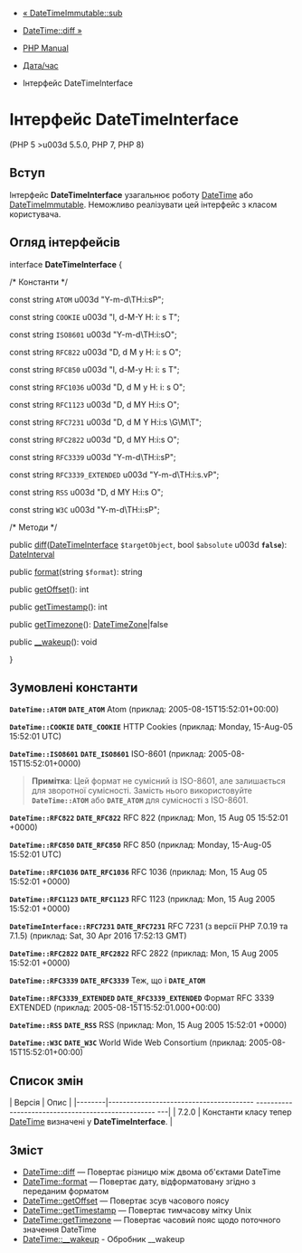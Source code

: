 - [« DateTimeImmutable::sub](datetimeimmutable.sub.md)
- [DateTime::diff »](datetime.diff.md)

- [PHP Manual](index.md)
- [Дата/час](book.datetime.md)
- Інтерфейс DateTimeInterface

# Інтерфейс DateTimeInterface

(PHP 5 \>u003d 5.5.0, PHP 7, PHP 8)

## Вступ

Інтерфейс **DateTimeInterface** узагальнює роботу
[DateTime](class.datetime.md) або
[DateTimeImmutable](class.datetimeimmutable.md). Неможливо
реалізувати цей інтерфейс з класом користувача.

## Огляд інтерфейсів

interface **DateTimeInterface** {

/\* Константи \*/

const string `ATOM` u003d "Y-m-d\TH:i:sP";

const string `COOKIE` u003d "l, d-M-Y H: i: s T";

const string `ISO8601` u003d "Y-m-d\TH:i:sO";

const string `RFC822` u003d "D, d M y H: i: s O";

const string `RFC850` u003d "l, d-M-y H: i: s T";

const string `RFC1036` u003d "D, d M y H: i: s O";

const string `RFC1123` u003d "D, d MY H:i:s O";

const string `RFC7231` u003d "D, d M Y H:i:s \G\M\T";

const string `RFC2822` u003d "D, d MY H:i:s O";

const string `RFC3339` u003d "Y-m-d\TH:i:sP";

const string `RFC3339_EXTENDED` u003d "Y-m-d\TH:i:s.vP";

const string `RSS` u003d "D, d MY H:i:s O";

const string `W3C` u003d "Y-m-d\TH:i:sP";

/\* Методи \*/

public
[diff](datetime.diff.md)([DateTimeInterface](class.datetimeinterface.md)
`$targetObject`, bool `$absolute` u003d **`false`**):
[DateInterval](class.dateinterval.md)

public [format](datetime.format.md)(string `$format`): string

public [getOffset](datetime.getoffset.md)(): int

public [getTimestamp](datetime.gettimestamp.md)(): int

public [getTimezone](datetime.gettimezone.md)():
[DateTimeZone](class.datetimezone.md)\|false

public [\_\_wakeup](datetime.wakeup.md)(): void

}

## Зумовлені константи

**`DateTime::ATOM`**
**`DATE_ATOM`**
Atom (приклад: 2005-08-15T15:52:01+00:00)

**`DateTime::COOKIE`**
**`DATE_COOKIE`**
HTTP Cookies (приклад: Monday, 15-Aug-05 15:52:01 UTC)

**`DateTime::ISO8601`**
**`DATE_ISO8601`**
ISO-8601 (приклад: 2005-08-15T15:52:01+0000)

> **Примітка**: Цей формат не сумісний із ISO-8601, але залишається для
> зворотної сумісності. Замість нього використовуйте **`DateTime::ATOM`**
> або **`DATE_ATOM`** для сумісності з ISO-8601.

**`DateTime::RFC822`**
**`DATE_RFC822`**
RFC 822 (приклад: Mon, 15 Aug 05 15:52:01 +0000)

**`DateTime::RFC850`**
**`DATE_RFC850`**
RFC 850 (приклад: Monday, 15-Aug-05 15:52:01 UTC)

**`DateTime::RFC1036`**
**`DATE_RFC1036`**
RFC 1036 (приклад: Mon, 15 Aug 05 15:52:01 +0000)

**`DateTime::RFC1123`**
**`DATE_RFC1123`**
RFC 1123 (приклад: Mon, 15 Aug 2005 15:52:01 +0000)

**`DateTimeInterface::RFC7231`**
**`DATE_RFC7231`**
RFC 7231 (з версії PHP 7.0.19 та 7.1.5) (приклад: Sat, 30 Apr 2016
17:52:13 GMT)

**`DateTime::RFC2822`**
**`DATE_RFC2822`**
RFC 2822 (приклад: Mon, 15 Aug 2005 15:52:01 +0000)

**`DateTime::RFC3339`**
**`DATE_RFC3339`**
Теж, що і **`DATE_ATOM`**

**`DateTime::RFC3339_EXTENDED`**
**`DATE_RFC3339_EXTENDED`**
Формат RFC 3339 EXTENDED (приклад: 2005-08-15T15:52:01.000+00:00)

**`DateTime::RSS`**
**`DATE_RSS`**
RSS (приклад: Mon, 15 Aug 2005 15:52:01 +0000)

**`DateTime::W3C`**
**`DATE_W3C`**
World Wide Web Consortium (приклад: 2005-08-15T15:52:01+00:00)

## Список змін

| Версія | Опис |
|--------|---------------------------------------- -------------------------------------------------- ---|
| 7.2.0 | Константи класу тепер [DateTime](class.datetime.md) визначені у **DateTimeInterface**. |

## Зміст

- [DateTime::diff](datetime.diff.md) — Повертає різницю між
двома об'єктами DateTime
- [DateTime::format](datetime.format.md) — Повертає дату,
відформатовану згідно з переданим форматом
- [DateTime::getOffset](datetime.getoffset.md) — Повертає зсув
часового поясу
- [DateTime::getTimestamp](datetime.gettimestamp.md) — Повертає
тимчасову мітку Unix
- [DateTime::getTimezone](datetime.gettimezone.md) — Повертає
часовий пояс щодо поточного значення DateTime
- [DateTime::\_\_wakeup](datetime.wakeup.md) - Обробник \_\_wakeup
